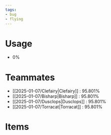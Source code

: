 ```yaml
---
tags:
- bug
- flying
---
```

# Usage
- 0%
# Teammates
- [[2025-01-07/Clefairy|Clefairy]] : 95.801%
- [[2025-01-07/Bisharp|Bisharp]] : 95.801%
- [[2025-01-07/Dusclops|Dusclops]] : 95.801%
- [[2025-01-07/Torracat|Torracat]] : 95.801%
# Items